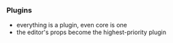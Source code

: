 
### Plugins

- everything is a plugin, even core is one
- the editor's props become the highest-priority plugin
